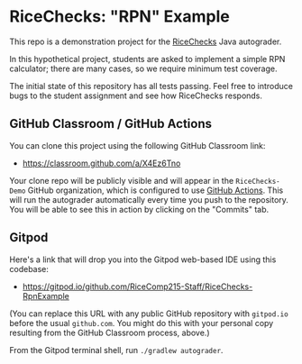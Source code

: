 # RiceChecks: "RPN" Example

This repo is a demonstration project for the [RiceChecks](https://github.com/RiceComp215-Staff/RiceChecks/) Java autograder.

In this hypothetical project, students are asked to implement a simple RPN calculator;
there are many cases, so we require minimum test coverage.

The initial state of this repository has all tests passing. Feel free
to introduce bugs to the student assignment and see how RiceChecks responds.

## GitHub Classroom / GitHub Actions

You can clone this project using the following GitHub Classroom link:
- https://classroom.github.com/a/X4Ez6Tno

Your clone repo will be publicly visible and will appear in the `RiceChecks-Demo`
GitHub organization, which is configured to use [GitHub Actions](https://github.com/features/actions).
This will run the autograder automatically every time you push to the repository. 
You will be able to see this in action by clicking on the "Commits" tab.

## Gitpod

Here's a link that will drop you into the Gitpod web-based IDE using
this codebase:
- https://gitpod.io/github.com/RiceComp215-Staff/RiceChecks-RpnExample

(You can replace this URL with any public GitHub repository with
`gitpod.io` before the usual `github.com`. You might do this
with your personal copy resulting from the GitHub Classroom
process, above.)

From the Gitpod terminal shell, run `./gradlew autograder`. 


